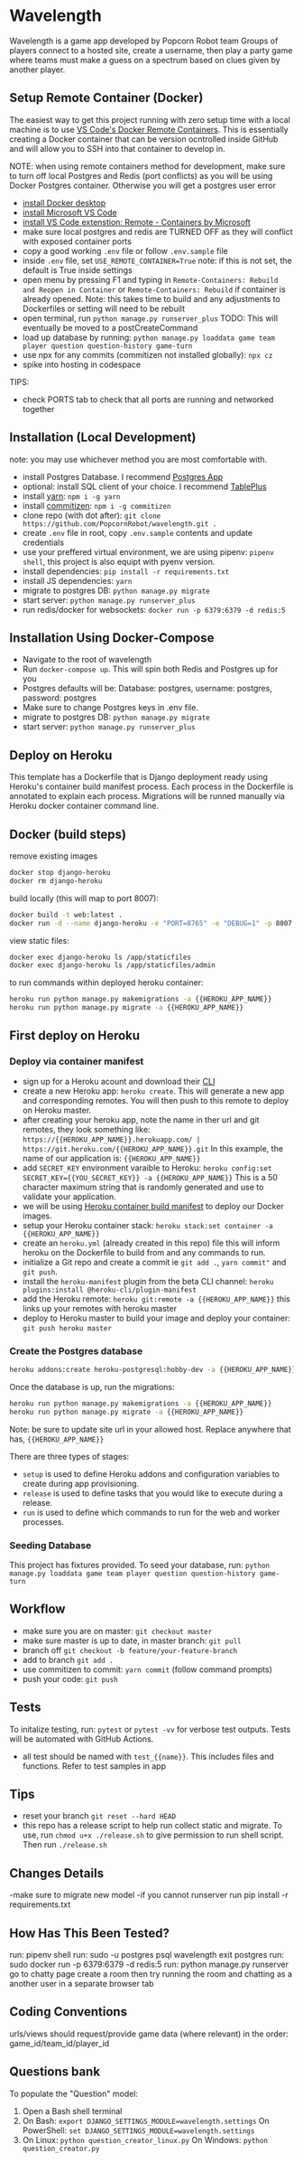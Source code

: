 # Wavelength

Wavelength is a game app developed by Popcorn Robot team
Groups of players connect to a hosted site, create a username, then play a party game where teams must make a guess on a spectrum based on clues given by another player.

## Setup Remote Container (Docker)

The easiest way to get this project running with zero setup time with a local machine is to use [VS Code's Docker Remote Containers](https://code.visualstudio.com/docs/remote/remote-overview). This is essentially creating a Docker container that can be version ocntrolled inside GitHub and will allow you to SSH into that container to develop in.

NOTE: when using remote containers method for development, make sure to turn off local Postgres and Redis (port conflicts) as you will be using Docker Postgres container. Otherwise you will get a postgres user error

- [install Docker desktop](https://docs.docker.com/desktop/)
- [install Microsoft VS Code](https://code.visualstudio.com/download)
- [install VS Code extenstion: Remote - Containers by Microsoft](https://marketplace.visualstudio.com/items?itemName=ms-vscode-remote.remote-containers)
- make sure local postgres and redis are TURNED OFF as they will conflict with exposed container ports
- copy a good working `.env` file or follow `.env.sample` file
- inside `.env` file, set `USE_REMOTE_CONTAINER=True` note: if this is not set, the default is True inside settings
- open menu by pressing F1 and typing in `Remote-Containers: Rebuild and Reopen in Container` or  `Remote-Containers: Rebuild` if container is already opened. Note: this takes time to build and any adjustments to Dockerfiles or setting will need to be rebuilt
- open terminal, run `python manage.py runserver_plus`
TODO: This will eventually be moved to a postCreateCommand
- load up database by running: `python manage.py loaddata game team player question question-history game-turn`
- use npx for any commits (commitizen not installed globally): `npx cz`
- spike into hosting in codespace

TIPS:
- check PORTS tab to check that all ports are running and networked together

## Installation (Local Development)

note: you may use whichever method you are most comfortable with.

- install Postgres Database. I recommend [Postgres App](https://postgresapp.com/)
- optional: install SQL client of your choice. I recommend [TablePlus](https://tableplus.co)
- install [yarn](https://github.com/yarnpkg/yarn): `npm i -g yarn`
- install [commitizen](https://github.com/commitizen/cz-cli): `npm i -g commitizen`
- clone repo (with dot after): `git clone https://github.com/PopcornRobot/wavelength.git .`
- create `.env` file in root, copy `.env.sample` contents and update credentials
- use your preffered virtual environment, we are using pipenv: `pipenv shell`, this project is also equipt with pyenv version.
- install dependencies: `pip install -r requirements.txt`
- install JS dependencies: `yarn`
- migrate to postgres DB: `python manage.py migrate`
- start server: `python manage.py runserver_plus`
- run redis/docker for websockets: `docker run -p 6379:6379 -d redis:5`

## Installation Using Docker-Compose

- Navigate to the root of wavelength
- Run `docker-compose up`. This will spin both Redis and Postgres up for you
- Postgres defaults will be: Database: postgres, username: postgres, password: postgres
- Make sure to change Postgres keys in .env file.
- migrate to postgres DB: `python manage.py migrate`
- start server: `python manage.py runserver_plus`

## Deploy on Heroku

This template has a Dockerfile that is Django deployment ready using Heroku's container build manifest process. Each process in the Dockerfile is annotated to explain each process. Migrations will be runned manually via Heroku docker container command line.

## Docker (build steps)

remove existing images

```bash
docker stop django-heroku
docker rm django-heroku
```

build locally (this will map to port 8007):

```bash
docker build -t web:latest .
docker run -d --name django-heroku -e "PORT=8765" -e "DEBUG=1" -p 8007:8765 web:latest
```

view static files:

```bash
docker exec django-heroku ls /app/staticfiles
docker exec django-heroku ls /app/staticfiles/admin
```

to run commands within deployed heroku container:

```bash
heroku run python manage.py makemigrations -a {{HEROKU_APP_NAME}}
heroku run python manage.py migrate -a {{HEROKU_APP_NAME}}
```

## First deploy on Heroku

### Deploy via container manifest

- sign up for a Heroku acount and download their [CLI](https://devcenter.heroku.com/articles/heroku-cli)
- create a new Heroku app: `heroku create`. This will generate a new app and corresponding remotes. You will then push to this remote to deploy on Heroku master.
- after creating your heroku app, note the name in ther url and git remotes, they look something like: `https://{{HEROKU_APP_NAME}}.herokuapp.com/ | https://git.heroku.com/{{HEROKU_APP_NAME}}.git` In this example, the name of our application is:  `{{HEROKU_APP_NAME}}`
- add `SECRET_KEY` environment varaible to Heroku: `heroku config:set SECRET_KEY={{YOU_SECRET_KEY}} -a {{HEROKU_APP_NAME}}` This is a 50 character maximum string that is randomly generated and use to validate your application.
- we will be using [Heroku container build manifest](https://devcenter.heroku.com/articles/build-docker-images-heroku-yml) to deploy our Docker images.
- setup your Heroku container stack: `heroku stack:set container -a {{HEROKU_APP_NAME}}`
- create an `heroku.yml` (already created in this repo) file this will inform heroku on the Dockerfile to build from and any commands to run.
- initialize a Git repo and create a commit ie `git add .`, `yarn commit"` and `git push`.
- install the `heroku-manifest` plugin from the beta CLI channel: `heroku plugins:install @heroku-cli/plugin-manifest`
- add the Heroku remote: `heroku git:remote -a {{HEROKU_APP_NAME}}` this links up your remotes with heroku master
- deploy to Heroku master to build your image and deploy your container: `git push heroku master`

### Create the Postgres database

```bash
heroku addons:create heroku-postgresql:hobby-dev -a {{HEROKU_APP_NAME}}
```

Once the database is up, run the migrations:

```bash
heroku run python manage.py makemigrations -a {{HEROKU_APP_NAME}}
heroku run python manage.py migrate -a {{HEROKU_APP_NAME}}
```

Note: be sure to update site url in your allowed host.  Replace anywhere that has, `{{HEROKU_APP_NAME}}`

There are three types of stages:

- `setup` is used to define Heroku addons and configuration variables to create during app provisioning.
- `release` is used to define tasks that you would like to execute during a release.
- `run` is used to define which commands to run for the web and worker processes.

### Seeding Database

This project has fixtures provided. To seed your database, run: `python manage.py loaddata game team player question question-history game-turn`

## Workflow

- make sure you are on master: `git checkout master`
- make sure master is up to date, in master branch: `git pull`
- branch off `git checkout -b feature/your-feature-branch`
- add to branch `git add .`
- use commitizen to commit: `yarn commit` (follow command prompts)
- push your code: `git push`

## Tests

To initalize testing, run: `pytest` or `pytest -vv` for verbose test outputs.  Tests will be automated with GitHub Actions.

- all test should be named with `test_{{name}}`. This includes files and functions. Refer to test samples in app

## Tips

- reset your branch `git reset --hard HEAD`
- this repo has a release script to help run collect static and migrate. To use, run `chmod u+x ./release.sh` to give permission to run shell script. Then run `./release.sh`

## Changes Details

-make sure to migrate new model
-if you cannot runserver run pip install -r requirements.txt

## How Has This Been Tested?

run: pipenv shell
run: sudo -u postgres psql wavelength
exit postgres
run: sudo docker run -p 6379:6379 -d redis:5
run: python manage.py runserver
go to chatty page create a room then try running the room and chatting as a another user in a separate browser tab

## Coding Conventions

urls/views should request/provide game data (where relevant) in the order: game_id/team_id/player_id

## Questions bank

To populate the "Question" model:

1. Open a Bash shell terminal
2. On Bash: `export DJANGO_SETTINGS_MODULE=wavelength.settings`
   On PowerShell: `set DJANGO_SETTINGS_MODULE=wavelength.settings`
3. On Linux: `python question_creator_linux.py`
    On Windows: `python question_creator.py`
